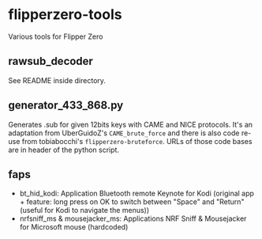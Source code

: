 # flipperzero-tools
Various tools for Flipper Zero

## rawsub_decoder
See README inside directory.

## generator_433_868.py
Generates .sub for given 12bits keys with CAME and NICE protocols.
It's an adaptation from UberGuidoZ's `CAME_brute_force` and there is also code re-use from tobiabocchi's `flipperzero-bruteforce`. URLs of those code bases are in header of the python script.

## faps
- bt_hid_kodi: Application Bluetooth remote Keynote for Kodi (original app + feature: long press on OK to switch between "Space" and "Return" (useful for Kodi to navigate the menus))
- nrfsniff_ms & mousejacker_ms: Applications NRF Sniff & Mousejacker for Microsoft mouse (hardcoded)

